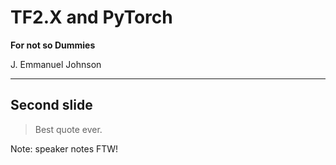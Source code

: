 # TF2.X and PyTorch

**For not so Dummies**

J. Emmanuel Johnson

---

## Second slide

> Best quote ever.

Note: speaker notes FTW!